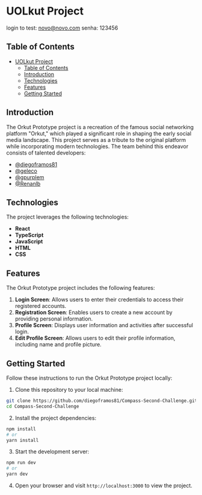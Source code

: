 # UOLkut Project

login to test: novo@novo.com
senha: 123456

## Table of Contents

- [UOLkut Project](#orkut-prototype-project)
  - [Table of Contents](#table-of-contents)
  - [Introduction](#introduction)
  - [Technologies](#technologies)
  - [Features](#features)
  - [Getting Started](#getting-started)

## Introduction

The Orkut Prototype project is a recreation of the famous social networking platform "Orkut," which played a significant role in shaping the early social media landscape. This project serves as a tribute to the original platform while incorporating modern technologies. The team behind this endeavor consists of talented developers:

- [@diegoframos81](https://github.com/diegoframos81)
- [@geleco](https://github.com/geleco)
- [@gpurplem](https://github.com/gpurplem)
- [@Renanlb](https://github.com/Renanlb)

## Technologies

The project leverages the following technologies:

- **React** 
- **TypeScript**
- **JavaScript**
- **HTML**
- **CSS**

## Features

The Orkut Prototype project includes the following features:

1. **Login Screen**: Allows users to enter their credentials to access their registered accounts.
2. **Registration Screen**: Enables users to create a new account by providing personal information.
3. **Profile Screen**: Displays user information and activities after successful login.
4. **Edit Profile Screen**: Allows users to edit their profile information, including name and profile picture.

## Getting Started

Follow these instructions to run the Orkut Prototype project locally:

1. Clone this repository to your local machine:

```bash
git clone https://github.com/diegoframos81/Compass-Second-Challenge.git
cd Compass-Second-Challenge 
```

2. Install the project dependencies:

```bash
npm install
# or
yarn install
```

3. Start the development server:

```bash
npm run dev
# or
yarn dev
```

4. Open your browser and visit `http://localhost:3000` to view the project.

